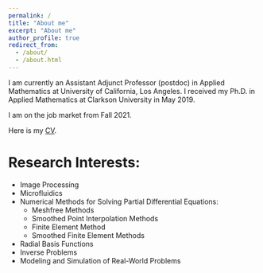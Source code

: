 ```yaml
---
permalink: /
title: "About me"
excerpt: "About me"
author_profile: true
redirect_from: 
  - /about/
  - /about.html
---
```


I am currently an Assistant Adjunct Professor (postdoc) in Applied Mathematics at University of California, Los Angeles. I received my Ph.D. in Applied Mathematics at Clarkson University in May 2019. 

I am on the job market from Fall 2021.

Here is my [CV](https://github.com/wenlimath2/wenlimath2.github.io/files/7572336/WenLi_CV_1119.pdf).



Research Interests:
======
- Image Processing
- Microfluidics
- Numerical Methods for Solving Partial Differential Equations:
  - Meshfree Methods
  - Smoothed Point Interpolation Methods
  - Finite Element Method
  - Smoothed Finite Element Methods
- Radial Basis Functions
- Inverse Problems
- Modeling and Simulation of Real-World Problems






<script type="text/javascript" id="clustrmaps" src="//cdn.clustrmaps.com/map_v2.js?cl=ffffff&w=236&t=m&d=0V2I3Ad_OGzxNhD7k_mO7l1ncFA0xwLM8x7v92FBs3w"></script>
